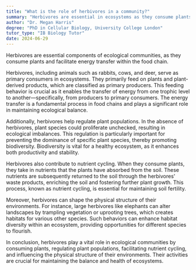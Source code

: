 ```yaml
---
title: "What is the role of herbivores in a community?"
summary: "Herbivores are essential in ecosystems as they consume plants, facilitating energy transfer within the food chain and supporting the overall health of the community."
author: "Dr. Megan Harris"
degree: "PhD in Cellular Biology, University College London"
tutor_type: "IB Biology Tutor"
date: 2024-06-29
---
```


Herbivores are essential components of ecological communities, as they consume plants and facilitate energy transfer within the food chain.

Herbivores, including animals such as rabbits, cows, and deer, serve as primary consumers in ecosystems. They primarily feed on plants and plant-derived products, which are classified as primary producers. This feeding behavior is crucial as it enables the transfer of energy from one trophic level to another—specifically, from producers to primary consumers. The energy transfer is a fundamental process in food chains and plays a significant role in maintaining ecological balance.

Additionally, herbivores help regulate plant populations. In the absence of herbivores, plant species could proliferate unchecked, resulting in ecological imbalances. This regulation is particularly important for preventing the dominance of specific plant species, thereby promoting biodiversity. Biodiversity is vital for a healthy ecosystem, as it enhances both productivity and stability.

Herbivores also contribute to nutrient cycling. When they consume plants, they take in nutrients that the plants have absorbed from the soil. These nutrients are subsequently returned to the soil through the herbivores' waste products, enriching the soil and fostering further plant growth. This process, known as nutrient cycling, is essential for maintaining soil fertility.

Moreover, herbivores can shape the physical structure of their environments. For instance, large herbivores like elephants can alter landscapes by trampling vegetation or uprooting trees, which creates habitats for various other species. Such behaviors can enhance habitat diversity within an ecosystem, providing opportunities for different species to flourish.

In conclusion, herbivores play a vital role in ecological communities by consuming plants, regulating plant populations, facilitating nutrient cycling, and influencing the physical structure of their environments. Their activities are crucial for maintaining the balance and health of ecosystems.
    